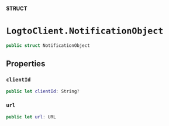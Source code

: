 **STRUCT**

# `LogtoClient.NotificationObject`

```swift
public struct NotificationObject
```

## Properties
### `clientId`

```swift
public let clientId: String?
```

### `url`

```swift
public let url: URL
```
